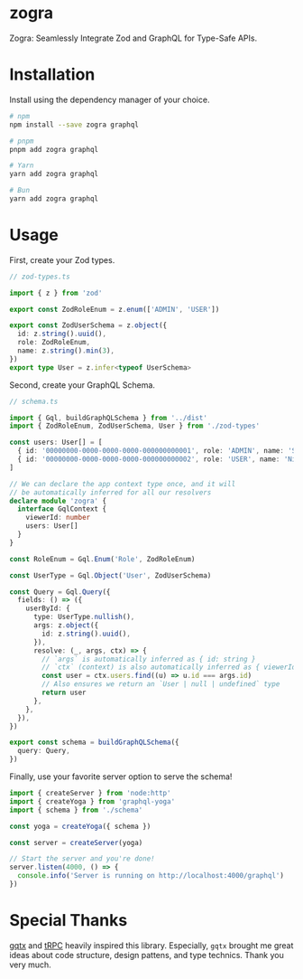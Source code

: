 # zogra

Zogra: Seamlessly Integrate Zod and GraphQL for Type-Safe APIs.

# Installation

Install using the dependency manager of your choice.

```bash
# npm
npm install --save zogra graphql

# pnpm
pnpm add zogra graphql

# Yarn
yarn add zogra graphql

# Bun
yarn add zogra graphql
```

# Usage

First, create your Zod types.

```typescript
// zod-types.ts

import { z } from 'zod'

export const ZodRoleEnum = z.enum(['ADMIN', 'USER'])

export const ZodUserSchema = z.object({
  id: z.string().uuid(),
  role: ZodRoleEnum,
  name: z.string().min(3),
})
export type User = z.infer<typeof UserSchema>
```

Second, create your GraphQL Schema.

```typescript
// schema.ts

import { Gql, buildGraphQLSchema } from '../dist'
import { ZodRoleEnum, ZodUserSchema, User } from './zod-types'

const users: User[] = [
  { id: '00000000-0000-0000-0000-000000000001', role: 'ADMIN', name: 'Sikan' },
  { id: '00000000-0000-0000-0000-000000000002', role: 'USER', name: 'Nicole' },
]

// We can declare the app context type once, and it will
// be automatically inferred for all our resolvers
declare module 'zogra' {
  interface GqlContext {
    viewerId: number
    users: User[]
  }
}

const RoleEnum = Gql.Enum('Role', ZodRoleEnum)

const UserType = Gql.Object('User', ZodUserSchema)

const Query = Gql.Query({
  fields: () => ({
    userById: {
      type: UserType.nullish(),
      args: z.object({
        id: z.string().uuid(),
      }),
      resolve: (_, args, ctx) => {
        // `args` is automatically inferred as { id: string }
        // `ctx` (context) is also automatically inferred as { viewerId: number, users: User[] }
        const user = ctx.users.find((u) => u.id === args.id)
        // Also ensures we return an `User | null | undefined` type
        return user
      },
    },
  }),
})

export const schema = buildGraphQLSchema({
  query: Query,
})
```

Finally, use your favorite server option to serve the schema!

```typescript
import { createServer } from 'node:http'
import { createYoga } from 'graphql-yoga'
import { schema } from './schema'

const yoga = createYoga({ schema })

const server = createServer(yoga)

// Start the server and you're done!
server.listen(4000, () => {
  console.info('Server is running on http://localhost:4000/graphql')
})
```

# Special Thanks

[gqtx](https://github.com/sikanhe/gqtx) and [tRPC](https://trpc.io) heavily inspired this library. Especially, `gqtx` brought me great ideas about code structure, design pattens, and type technics. Thank you very much.
